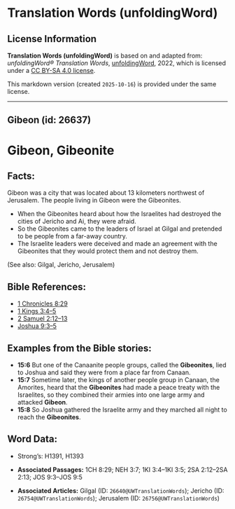 # Translation Words (unfoldingWord)

## License Information

**Translation Words (unfoldingWord)** is based on and adapted from: _unfoldingWord® Translation Words_, [unfoldingWord](https://unfoldingword.org/utw), 2022, which is licensed under a [CC BY-SA 4.0 license](https://creativecommons.org/licenses/by-sa/4.0/legalcode.en).

This markdown version (created `2025-10-16`) is provided under the same license.



--------------------------------

## Gibeon (id: 26637)

Gibeon, Gibeonite
=================

Facts:
------

Gibeon was a city that was located about 13 kilometers northwest of Jerusalem. The people living in Gibeon were the Gibeonites.

* When the Gibeonites heard about how the Israelites had destroyed the cities of Jericho and Ai, they were afraid.
* So the Gibeonites came to the leaders of Israel at Gilgal and pretended to be people from a far\-away country.
* The Israelite leaders were deceived and made an agreement with the Gibeonites that they would protect them and not destroy them.

(See also: Gilgal, Jericho, Jerusalem)

Bible References:
-----------------

* [1 Chronicles 8:29](https://ref.ly/1Chr8:29)
* [1 Kings 3:4–5](https://ref.ly/1Kgs3:4-1Kgs3:5)
* [2 Samuel 2:12–13](https://ref.ly/2Sam2:12-2Sam2:13)
* [Joshua 9:3–5](https://ref.ly/Josh9:3-Josh9:5)

Examples from the Bible stories:
--------------------------------

* **15:6** But one of the Canaanite people groups, called the **Gibeonites**, lied to Joshua and said they were from a place far from Canaan.
* **15:7** Sometime later, the kings of another people group in Canaan, the Amorites, heard that the **Gibeonites** had made a peace treaty with the Israelites, so they combined their armies into one large army and attacked **Gibeon**.
* **15:8** So Joshua gathered the Israelite army and they marched all night to reach the **Gibeonites**.

Word Data:
----------

* Strong’s: H1391, H1393

* **Associated Passages:** 1CH 8:29; NEH 3:7; 1KI 3:4–1KI 3:5; 2SA 2:12–2SA 2:13; JOS 9:3–JOS 9:5
* **Associated Articles:** Gilgal (ID: `26640@UWTranslationWords`); Jericho (ID: `26754@UWTranslationWords`); Jerusalem (ID: `26756@UWTranslationWords`)


